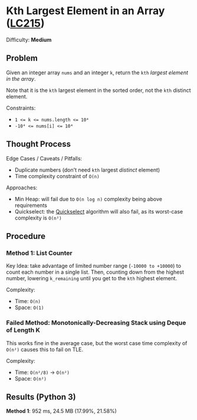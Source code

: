 # Kth Largest Element in an Array ([LC215](https://leetcode.com/problems/kth-largest-element-in-an-array/))
Difficulty: **Medium**

## Problem

Given an integer array `nums` and an integer `k`, return the `kth` *largest element in the array*.

Note that it is the `kth` largest element in the sorted order, not the `kth` distinct element.

Constraints:
- `1 <= k <= nums.length <= 10⁴`
- `-10⁴ <= nums[i] <= 10⁴`

## Thought Process

Edge Cases / Caveats / Pitfalls:
- Duplicate numbers (don't need `kth` largest *distinct* element)
- Time complexity constraint of `O(n)`

Approaches:
- Min Heap: will fail due to `O(n log n)` complexity being above requirements
- Quickselect: the [Quickselect](https://en.wikipedia.org/wiki/Quickselect) algorithm will also fail, as its worst-case complexity is `O(n²)`

## Procedure

### Method 1: List Counter

Key Idea: take advantage of limited number range (`-10000 to +10000`) to count each number in a single list.  Then, counting down from the highest number, lowering `k_remaining` until you get to the `kth` highest element.

Complexity:
- Time: `O(n)`
- Space: `O(1)`

### Failed Method: Monotonically-Decreasing Stack using Deque of Length K

This works fine in the average case, but the worst case time complexity of `O(n²)` causes this to fail on TLE.

Complexity:
- Time: `O(n²/8)` -> `O(n²)`
- Space: `O(n²)`

## Results (Python 3)

**Method 1**: 952 ms, 24.5 MB (17.99%, 21.58%)
